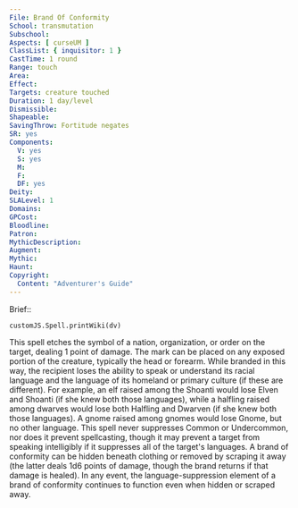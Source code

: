 ```yaml
---
File: Brand Of Conformity
School: transmutation
Subschool: 
Aspects: [ curseUM ]
ClassList: { inquisitor: 1 }
CastTime: 1 round
Range: touch
Area: 
Effect: 
Targets: creature touched
Duration: 1 day/level
Dismissible: 
Shapeable: 
SavingThrow: Fortitude negates
SR: yes
Components:
  V: yes
  S: yes
  M: 
  F: 
  DF: yes
Deity: 
SLALevel: 1
Domains: 
GPCost: 
Bloodline: 
Patron: 
MythicDescription: 
Augment: 
Mythic: 
Haunt: 
Copyright:
  Content: "Adventurer's Guide"
---
```

Brief:: 

```dataviewjs
customJS.Spell.printWiki(dv)
```

This spell etches the symbol of a nation, organization, or order on the target, dealing 1 point of damage. The mark can be placed on any exposed portion of the creature, typically the head or forearm. While branded in this way, the recipient loses the ability to speak or understand its racial language and the language of its homeland or primary culture (if these are different). For example, an elf raised among the Shoanti would lose Elven and Shoanti (if she knew both those languages), while a halfling raised among dwarves would lose both Halfling and Dwarven (if she knew both those languages). A gnome raised among gnomes would lose Gnome, but no other language. This spell never suppresses Common or Undercommon, nor does it prevent spellcasting, though it may prevent a target from speaking intelligibly if it suppresses all of the target's languages. A brand of conformity can be hidden beneath clothing or removed by scraping it away (the latter deals 1d6 points of damage, though the brand returns if that damage is healed). In any event, the language-suppression element of a brand of conformity continues to function even when hidden or scraped away.
